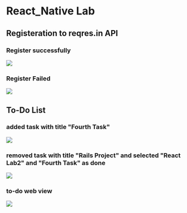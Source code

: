 # React_Native Lab

## Registeration to reqres.in API

### Register successfully
![](preview/success.PNG)

### Register Failed
![](preview/missingPass.PNG)

## To-Do List

### added task with title "Fourth Task"
![](preview/todo_add.PNG)

### removed task with title "Rails Project" and selected "React Lab2" and "Fourth Task" as done
![](preview/todo_remove_done.PNG)

### to-do web view
![](preview/webView.PNG)
